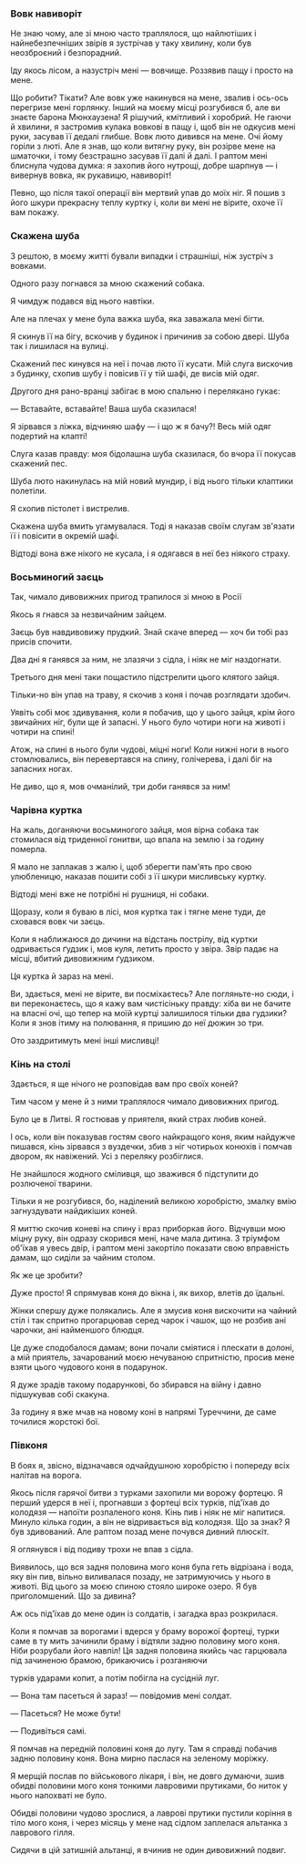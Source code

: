 ### Вовк навиворіт

Не знаю чому, але зі мною часто траплялося, що найлютіших і найнебезпечніших звірів я зустрічав у таку хвилину, коли був неозброєний і безпорадний.

Іду якось лісом, а назустріч мені — вовчище.
Роззявив пащу і просто на мене.

Що робити?
Тікати?
Але вовк уже накинувся на мене, звалив і ось-ось перегризе мені горлянку.
Інший на моєму місці розгубився б, але ви знаєте барона Мюнхаузена!
Я рішучий, кмітливий і хоробрий.
Не гаючи й хвилини, я застромив кулака вовкові в пащу і, щоб він не одкусив мені руки, засував її дедалі глибше.
Вовк люто дивився на мене.
Очі йому горіли з люті.
Але я знав, що коли витягну руку, він розірве мене на шматочки, і тому безстрашно засував її далі й далі.
І раптом мені блиснула чудова думка: я захопив його нутрощі, добре шарпнув — і вивернув вовка, як рукавицю, навиворіт!

Певно, що після такої операції він мертвий упав до моїх ніг.
Я пошив з його шкури прекрасну теплу куртку і, коли ви мені не вірите, охоче її вам покажу.

### Скажена шуба

З рештою, в моєму житті бували випадки і страшніші, ніж зустріч з вовками.

Одного разу погнався за мною скажений собака.

Я чимдуж подався від нього навтіки.

Але на плечах у мене була важка шуба, яка заважала мені бігти.

Я скинув її на бігу, вскочив у будинок і причинив за собою двері.
Шуба так і лишилася на вулиці.

Скажений пес кинувся на неї і почав люто її кусати.
Мій слуга вискочив з будинку, схопив шубу і повісив її у тій шафі, де висів мій одяг.

Другого дня рано-вранці забігає в мою спальню і перелякано гукає:

— Вставайте, вставайте!
Ваша шуба сказилася!

Я зірвався з ліжка, відчиняю шафу — і що ж я бачу?!
Весь мій одяг подертий на клапті!

Слуга казав правду: моя бідолашна шуба сказилася, бо вчора її покусав скажений пес.

Шуба люто накинулась на мій новий мундир, і від нього тільки клаптики полетіли.

Я схопив пістолет і вистрелив.

Скажена шуба вмить угамувалася.
Тоді я наказав своїм слугам зв'язати її і повісити в окремій шафі.

Відтоді вона вже нікого не кусала, і я одягався в неї без ніякого страху.

### Восьминогий заєць

Так, чимало дивовижних пригод трапилося зі мною в Росії

Якось я гнався за незвичайним зайцем.

Заєць був навдивовижу прудкий.
Знай скаче вперед — хоч би тобі раз присів спочити.

Два дні я ганявся за ним, не злазячи з сідла, і ніяк не міг наздогнати.

Третього дня мені таки пощастило підстрелити цього клятого зайця.

Тільки-но він упав на траву, я скочив з коня і почав розглядати здобич.

Уявіть собі моє здивування, коли я побачив, що у цього зайця, крім його звичайних ніг, були ще й запасні.
У нього було чотири ноги на животі і чотири на спині!

Атож, на спині в нього були чудові, міцні ноги!
Коли нижні ноги в нього стомлювались, він перевертався на спину, голічерева, і далі біг на запасних ногах.

Не диво, що я, мов очманілий, три доби ганявся за ним!

### Чарівна куртка

На жаль, доганяючи восьминогого зайця, моя вірна собака так стомилася від триденної гонитви, що впала на землю і за годину померла.

Я мало не заплакав з жалю і, щоб зберегти пам'ять про свою улюбленицю, наказав пошити собі з її шкури мисливську куртку.

Відтоді мені вже не потрібні ні рушниця, ні собаки.

Щоразу, коли я буваю в лісі, моя куртка так і тягне мене туди, де сховався вовк чи заєць.

Коли я наближаюся до дичини на відстань пострілу, від куртки одривається ґудзик і, мов куля, летить просто у звіра.
Звір падає на місці, вбитий дивовижним ґудзиком.

Ця куртка й зараз на мені.

Ви, здається, мені не вірите, ви посміхаєтесь?
Але погляньте-но сюди, і ви переконаєтесь, що я кажу вам чистісіньку правду: хіба ви не бачите на власні очі, що тепер на моїй куртці залишилося тільки два гудзики?
Коли я знов ітиму на полювання, я пришию до неї дюжин зо три.

Ото заздритимуть мені інші мисливці!

### Кінь на столі

Здається, я ще нічого не розповідав вам про своїх коней?

Тим часом у мене й з ними траплялося чимало дивовижних пригод.

Було це в Литві.
Я гостював у приятеля, який страх любив коней.

І ось, коли він показував гостям свого найкращого коня, яким найдужче пишався, кінь зірвався з вуздечки, збив з ніг чотирьох конюхів і помчав двором, як навіжений.
Усі з переляку розбіглися.

Не знайшлося жодного сміливця, що зважився б підступити до розлюченої тварини.

Тільки я не розгубився, бо, наділений великою хоробрістю, змалку вмію загнуздувати найдикіших коней.

Я миттю скочив коневі на спину і враз приборкав його.
Відчувши мою міцну руку, він одразу скорився мені, наче мала дитина.
З тріумфом об'їхав я увесь двір, і раптом мені закортіло показати свою вправність дамам, що сиділи за чайним столом.

Як же це зробити?

Дуже просто!
Я спрямував коня до вікна і, як вихор, влетів до їдальні.

Жінки спершу дуже полякались.
Але я змусив коня вискочити на чайний стіл і так спритно прогарцював серед чарок і чашок, що не розбив ані чарочки, ані найменшого блюдця.

Це дуже сподобалося дамам; вони почали сміятися і плескати в долоні, а мій приятель, зачарований моєю нечуваною спритністю, просив мене взяти цього чудового коня в подарунок.

Я дуже зрадів такому подарункові, бо збирався на війну і давно підшукував собі скакуна.

За годину я вже мчав на новому коні в напрямі Туреччини, де саме точилися жорстокі бої.

### Півконя

В боях я, звісно, відзначався одчайдушною хоробрістю і попереду всіх налітав на ворога.

Якось після гарячої битви з турками захопили ми ворожу фортецю.
Я перший удерся в неї і, прогнавши з фортеці всіх турків, під'їхав до колодязя — напоїти розпаленого коня.
Кінь пив і ніяк не міг напитися.
Минуло кілька годин, а він не відривається від колодязя.
Що за знак?
Я був здивований.
Але раптом позад мене почувся дивний плюскіт.

Я оглянувся і від подиву трохи не впав з сідла.

Виявилось, що вся задня половина мого коня була геть відрізана і вода, яку він пив, вільно виливалася позаду, не затримуючись у нього в животі.
Від цього за моєю спиною стояло широке озеро.
Я був приголомшений.
Що за дивина?

Аж ось під'їхав до мене один із солдатів, і загадка враз розкрилася.

Коли я помчав за ворогами і вдерся у браму ворожої фортеці, турки саме в ту мить зачинили браму і відтяли задню половину мого коня.
Ніби розрубали його навпіл!
Ця задня половина якийсь час гарцювала під зачиненою брамою, брикаючись і розганяючи

турків ударами копит, а потім побігла на сусідній луг.

— Вона там пасеться й зараз!
— повідомив мені солдат.

— Пасеться?
Не може бути!

— Подивіться самі.

Я помчав на передній половині коня до лугу.
Там я справді побачив задню половину коня.
Вона мирно паслася на зеленому моріжку.

Я мерщій послав по військового лікаря, і він, не довго думаючи, зшив обидві половини мого коня тонкими лавровими прутиками, бо ниток у нього напохваті не було.

Обидві половини чудово зрослися, а лаврові прутики пустили коріння в тіло мого коня, і через місяць у мене над сідлом заплелася альтанка з лаврового гілля.

Сидячи в цій затишній альтанці, я вчинив не один дивовижний подвиг.
